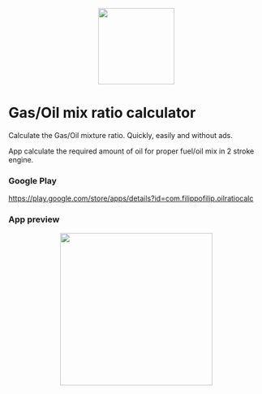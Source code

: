 <p align="center"><img src="https://lh3.googleusercontent.com/h4l0OfLfODXkIXz0y0HuqL2b5DPTt2g58szCHVWd9e2Ygd9RkajIAksLgz7DJoqvD30S=w300-rw?raw=true" width="150"></p>


# Gas/Oil mix ratio calculator

Calculate the Gas/Oil mixture ratio. Quickly, easily and without ads.

App calculate the required amount of oil for proper fuel/oil mix in 2 stroke engine. 


### Google Play
https://play.google.com/store/apps/details?id=com.filippofilip.oilratiocalc


### App preview

<div align="center"><img src="https://github.com/filippofilip95/gas-oil-ratio-calc/blob/master/previews/app.gif?raw=true" width="300"></div>

